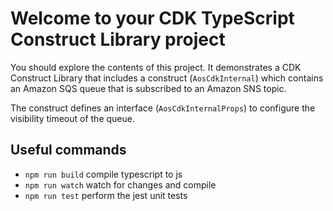 # Welcome to your CDK TypeScript Construct Library project

You should explore the contents of this project. It demonstrates a CDK Construct Library that includes a construct (`AosCdkInternal`)
which contains an Amazon SQS queue that is subscribed to an Amazon SNS topic.

The construct defines an interface (`AosCdkInternalProps`) to configure the visibility timeout of the queue.

## Useful commands

* `npm run build`   compile typescript to js
* `npm run watch`   watch for changes and compile
* `npm run test`    perform the jest unit tests
